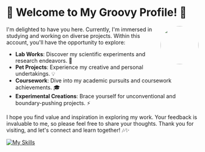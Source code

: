 
# 🌟 Welcome to My Groovy Profile! 🎸
<img src="https://i.imgur.com/X1jZXoP.jpg" align="right" width="100" style="border-radius: 50%;" />

I'm delighted to have you here. Currently, I'm immersed in studying and working on diverse projects. Within this account, you'll have the opportunity to explore:

- **Lab Works**: Discover my scientific experiments and research endeavors. 🔬
- **Pet Projects**: Experience my creative and personal undertakings. 💡
- **Coursework**: Dive into my academic pursuits and coursework achievements. 🎓
- **Experimental Creations**: Brace yourself for unconventional and boundary-pushing projects. ⚡️

I hope you find value and inspiration in exploring my work. Your feedback is invaluable to me, so please feel free to share your thoughts. Thank you for visiting, and let's connect and learn together! 🎶✨

[![My Skills](https://skillicons.dev/icons?i=java,kotlin,cpp,figma&theme=light)](https://skillicons.dev)


